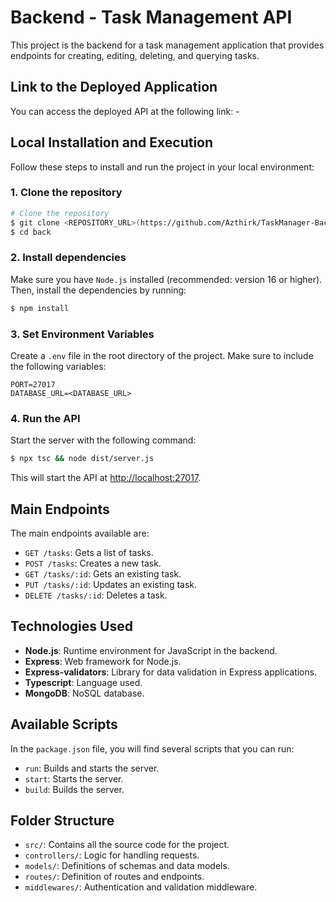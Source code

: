 # Backend - Task Management API

This project is the backend for a task management application that provides endpoints for creating, editing, deleting, and querying tasks.

## Link to the Deployed Application
You can access the deployed API at the following link: -

## Local Installation and Execution

Follow these steps to install and run the project in your local environment:

### 1. Clone the repository
```bash
# Clone the repository
$ git clone <REPOSITORY_URL>(https://github.com/Azthirk/TaskManager-Back.git)
$ cd back
```

### 2. Install dependencies
Make sure you have `Node.js` installed (recommended: version 16 or higher). Then, install the dependencies by running:
```bash
$ npm install
```

### 3. Set Environment Variables
Create a `.env` file in the root directory of the project. Make sure to include the following variables:
```
PORT=27017
DATABASE_URL=<DATABASE_URL>
```

### 4. Run the API
Start the server with the following command:
```bash
$ npx tsc && node dist/server.js
```
This will start the API at [http://localhost:27017](http://localhost:27017).

## Main Endpoints
The main endpoints available are:
- `GET /tasks`: Gets a list of tasks.
- `POST /tasks`: Creates a new task.
- `GET /tasks/:id`: Gets an existing task.
- `PUT /tasks/:id`: Updates an existing task.
- `DELETE /tasks/:id`: Deletes a task.

## Technologies Used
- **Node.js**: Runtime environment for JavaScript in the backend.
- **Express**: Web framework for Node.js.
- **Express-validators**: Library for data validation in Express applications.
- **Typescript**: Language used.
- **MongoDB**: NoSQL database.

## Available Scripts
In the `package.json` file, you will find several scripts that you can run:
- `run`: Builds and starts the server.
- `start`: Starts the server.
- `build`: Builds the server.

## Folder Structure
- `src/`: Contains all the source code for the project.
- `controllers/`: Logic for handling requests.
- `models/`: Definitions of schemas and data models.
- `routes/`: Definition of routes and endpoints.
- `middlewares/`: Authentication and validation middleware.